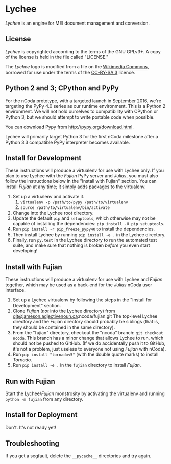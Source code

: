 # Lychee

*Lychee* is an engine for MEI document management and conversion.

## License

*Lychee* is copyrighted according to the terms of the GNU GPLv3+. A copy of the license is held in
the file called "LICENSE."

The *Lychee* logo is modified from a file on the
[Wikimedia Commons](https://commons.wikimedia.org/wiki/File:Litchi_chinensis_fruits.JPG), borrowed
for use under the terms of the [CC-BY-SA 3](https://creativecommons.org/licenses/by-sa/3.0/deed.en)
licence.

## Python 2 and 3; CPython and PyPy

For the nCoda prototype, with a targeted launch in September 2016, we're targeting the PyPy 4.0
series as our runtime environment. This is a Python 2 environment. We will not hold ourselves to
compatibility with CPython or Python 3, but we should attempt to write portable code when possible.

You can download Pypy from http://pypy.org/download.html.

Lychee will primarily target Python 3 for the first nCoda milestone after a Python 3.3 compatible
PyPy interpreter becomes available.

## Install for Development

These instructions will produce a virtualenv for use with Lychee only. If you plan to use Lychee
with the *Fujian* PyPy server and *Julius*, you must also follow the instructions below in the
"Install with Fujian" section. You can install *Fujian* at any time; it simply adds packages to the
virtualenv.

1. Set up a virtualenv and activate it.
    1. ``virtualenv -p /path/to/pypy /path/to/virtualenv``
    1. ``source /path/to/virtualenv/bin/activate``
1. Change into the Lychee root directory.
1. Update the default ``pip`` and ``setuptools``, which otherwise may not be capable of installing
   the dependencies: ``pip install -U pip setuptools``.
1. Run ``pip install -r pip_freeze_pypy40`` to install the dependencies.
1. Then install Lychee by running ``pip install -e .`` in the Lychee directory.
1. Finally, run ``py.test`` in the Lychee directory to run the automated test suite, and make
   sure that nothing is broken *before* you even start developing!

## Install with Fujian

These instructions will produce a virtualenv for use with Lychee and *Fujian* together, which may
be used as a back-end for the *Julius* nCoda user interface.

1. Set up a Lychee virtualenv by following the steps in the "Install for Development" section.
1. Clone *Fujian* (*not* into the Lychee directory) from git@jameson.adjectivenoun.ca:ncoda/fujian.git
   The top-level Lychee directory and the Fujian directory should probably be siblings (that is,
   they should be contained in the same directory).
1. From the "fujian" directory, checkout the "ncoda" branch: ``git checkout ncoda``. This branch
   has a minor change that allows Lychee to run, which should not be pushed to GitHub. (If we do
   accidentally push it to GitHub, it's not a problem, just useless to everyone not using
   *Fujian* with nCoda).
1. Run ``pip install "tornado<5"`` (with the double quote marks) to install *Tornado*.
1. Run ``pip install -e .`` in the ``fujian`` directory to install *Fujian*.

## Run with Fujian

Start the Lychee/*Fujian* monstrosity by activating the virtualenv and running ``python -m fujian``
from any directory.

## Install for Deployment

Don't. It's not ready yet!

## Troubleshooting

If you get a segfault, delete the `__pycache__` directories and try again.
